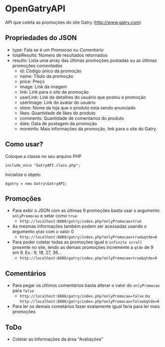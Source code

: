# OpenGatryAPI
API que coleta as promoções do site Gatry (http://www.gatry.com)

Propriedades do JSON
------------------
- type: Fala se é um *Promocao* ou *Comentario*
- totalResults: Número de resultados retornados
- results: Lista uma array das últimas promoções postadas ou as últimas promoções *comentadas*
  - id: Código único da promoção
  - name: Título da promoção
  - price: Preço
  - image: Link da imagem
  - link: Link para o site da promoção
  - userLink: Link de detalhes do úsuário que postou a promoção
  - userImage: Link do avatar do usuário
  - store: Nome da loja que o produto esta sendo anunciado 
  - likes: Quantidade de likes do produto
  - comments: Quantidade de comentários do produto
  - date: Data de postagem da promoção
  - moreinfo: Mais informações da promoção, link para o site do Gatry.

Como usar?
------------------
Coloque a classe no seu arquivo PHP

	include_once "GatryAPI.class.php";

Inicialize o objeto

	$gatry = new Gatry\GatryAPI;


Promoções
------------------
- Para exbir o JSON com as últimas 9 promoções basta usar o argumento `onlyPromocao` e setar como `true`
  - `http://localhost:8888/gatry/index.php?onlyPromocao=true`
- As mesmas informações também podem ser acessadas usando o argumento `qtde` com o valor 0
  - `http://localhost:8888/gatry/index.php?onlyPromocao=true&qtde=0`
- Para poder coletar todas as promoções igual o `infinite scroll` presente no site, lendo as demais promoções incremente a `qtde` de 9 em 9. Ex.: 9, 18, 27, 36...
  - `http://localhost:8888/gatry/index.php?onlyPromocao=true&qtde=9`

Comentários
------------------
- Para pegar os últimos comentários basta alterar o valor do `onlyPromocao` para `false`
  - `http://localhost:8888/gatry/index.php?onlyPromocao=false` ou `http://localhost:8888/gatry/index.php?onlyPromocao=false&qtde=0`
- Para ler os demais cometários fazer exatamente igual faria para ler mais promoções

ToDo
------------------
- Coletar as informações da área "Avaliações"
